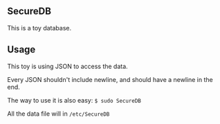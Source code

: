 SecureDB
--------
This is a toy database.

Usage
-----
This toy is using JSON to access the data.

Every JSON shouldn't include newline, and should have a newline in the end.

The way to use it is also easy: `$ sudo SecureDB`

All the data file will in `/etc/SecureDB`
